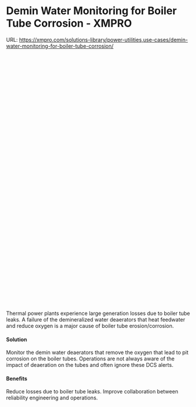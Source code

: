 # Demin Water Monitoring for Boiler Tube Corrosion - XMPRO

URL: https://xmpro.com/solutions-library/power-utilities,use-cases/demin-water-monitoring-for-boiler-tube-corrosion/

<img src="data:image/svg+xml,%3Csvg%20viewBox%3D%220%200%201020%20680%22%20xmlns%3D%22http%3A%2F%2Fwww.w3.org%2F2000%2Fsvg%22%3E%3C%2Fsvg%3E" width="1020" height="680">

Thermal power plants experience large generation losses due to boiler tube leaks. A failure of the demineralized water deaerators that heat feedwater and reduce oxygen is a major cause of boiler tube erosion/corrosion.

#### Solution

Monitor the demin water deaerators that remove the oxygen that lead to pit corrosion on the boiler tubes. Operations are not always aware of the impact of deaeration on the tubes and often ignore these DCS alerts.

#### Benefits

Reduce losses due to boiler tube leaks. Improve collaboration between reliability engineering and operations.

